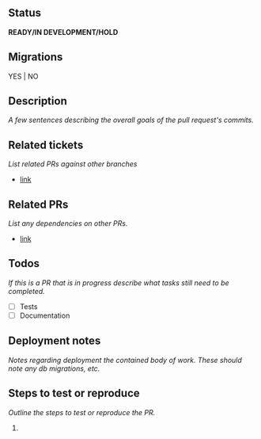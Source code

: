 ## Status
**READY/IN DEVELOPMENT/HOLD**

## Migrations
YES | NO

## Description
_A few sentences describing the overall goals of the pull request's commits._

## Related tickets
_List related PRs against other branches_

- [link]()

## Related PRs
_List any dependencies on other PRs._

- [link]()

## Todos
_If this is a PR that is in progress describe what tasks still need to be completed._

- [ ] Tests
- [ ] Documentation

## Deployment notes
_Notes regarding deployment the contained body of work. These should note any
db migrations, etc._

## Steps to test or reproduce
_Outline the steps to test or reproduce the PR._

1.
